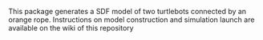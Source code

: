 This package generates a SDF model of two turtlebots connected by an orange rope.
Instructions on model construction and simulation launch are available on the wiki of this repository

